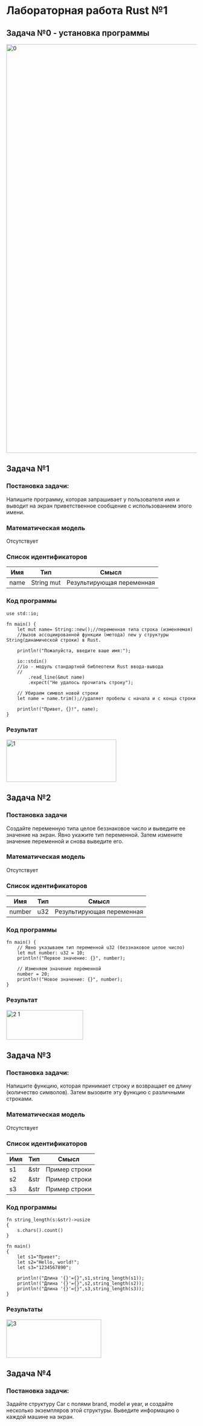 # Лабораторная работа Rust №1
## Задача №0 - установка программы

<img width="1918" height="1078" alt="0" src="https://github.com/user-attachments/assets/c0ac7b1e-ee8c-4283-beee-c3876f697fef" />

## Задача №1
### Постановка задачи:
Напишите программу, которая запрашивает у пользователя имя и выводит на экран приветственное сообщение с использованием этого имени.
### Математическая модель
Отсутствует
### Список идентификаторов
|Имя|Тип|Смысл|
|---|----|----|
|name|String mut|Результирующая переменная|

### Код программы
```
use std::io;

fn main() {
    let mut name= String::new();//переменная типа строка (изменяемая)
    //вызов ассоциированной функции (метода) new у структуры String(динамической строки) в Rust.

    println!("Пожалуйста, введите ваше имя:");

    io::stdin()
    //io - модуль стандартной библеотеки Rust ввода-вывода
    //
        .read_line(&mut name)
        .expect("Не удалось прочитать строку");

    // Убираем символ новой строки
    let name = name.trim();//удаляет пробелы с начала и с конца строки

    println!("Привет, {}!", name);
}
```
### Результат

<img width="291" height="112" alt="1" src="https://github.com/user-attachments/assets/d7843941-5fcf-4262-9006-29efc5fe801c" />

## Задача №2
### Постановка задачи
 Создайте переменную типа целое беззнаковое число и выведите ее значение на экран. Явно
 укажите тип переменной. Затем измените значение переменной и снова выведите его.
### Математическая модель
Отсутствует
### Список идентификаторов
|Имя|Тип|Смысл|
|---|----|----|
|number|u32|Результирующая переменная|

### Код программы
```
fn main() {
    // Явно указываем тип переменной u32 (беззнаковое целое число)
    let mut number: u32 = 10;
    println!("Первое значение: {}", number);

    // Изменяем значение переменной
    number = 20;
    println!("Новое значение: {}", number);
}
```
### Результат

<img width="203" height="78" alt="2 1" src="https://github.com/user-attachments/assets/edb51106-29ad-4947-830b-d68e49fe5d8a" />

## Задача №3
### Постановка задачи:
Напишите функцию, которая принимает строку и возвращает ее длину (количество символов).
Затем вызовите эту функцию с различными строками.
### Математическая модель
Отсутствует
### Список идентификаторов
|Имя|Тип|Смысл|
|---|----|----|
|s1|&str|Пример строки|
|s2|&str|Пример строки|
|s3|&str|Пример строки|

### Код программы
```
fn string_length(s:&str)->usize
{
    s.chars().count()
}

fn main()
{
    let s1="Привет";
    let s2="Hello, world!";
    let s3="1234567890";

    println!("Длина '{}'={}",s1,string_length(s1));
    println!("Длина '{}'={}",s2,string_length(s2));
    println!("Длина '{}'={}",s3,string_length(s3));
}
```
### Результаты

<img width="251" height="101" alt="3" src="https://github.com/user-attachments/assets/9260431d-76ee-4de3-95cf-bf8b8fdf331c" />

## Задача №4
### Постановка задачи:
Задайте структуру Car с полями brand, model и year, и создайте несколько экземпляров этой
 структуры. Выведите информацию о каждой машине на экран.



